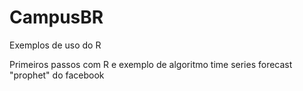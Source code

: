# CampusBR
Exemplos de uso do R

Primeiros passos com R e exemplo de algoritmo time series forecast "prophet" do facebook


